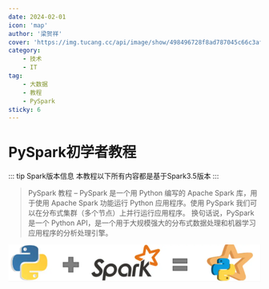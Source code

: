 ```yaml
---
date: 2024-02-01
icon: 'map'
author: '梁贺祥'
cover: 'https://img.tucang.cc/api/image/show/498496728f8ad787045c66c3af161ab1'
category:
    - 技术
    - IT
tag:
    - 大数据
    - 教程
    - PySpark
sticky: 6
---
```


# PySpark初学者教程

::: tip Spark版本信息
本教程以下所有内容都是基于Spark3.5版本
:::


> PySpark 教程 – PySpark 是一个用 Python 编写的 Apache Spark 库，用于使用 Apache Spark 功能运行 Python 应用程序。使用 PySpark 我们可以在分布式集群（多个节点）上并行运行应用程序。
换句话说，PySpark 是一个 Python API，是一个用于大规模强大的分布式数据处理和机器学习应用程序的分析处理引擎。

![img.png](https://raw.githubusercontent.com/lianghexiang/picgo-picture/main/vuepress/img.png)

